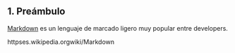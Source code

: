 ## 1. Preámbulo

[Markdown](//es.wikiped.torg/wiki/Markdown) es un lenguaje de marcado
ligero muy popular entre developers. 

httpses.wikipedia.orgwiki/Markdown